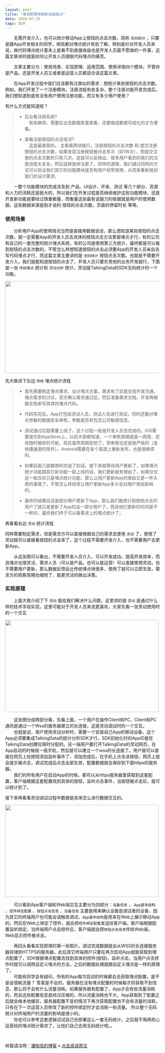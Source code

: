 ```yaml
---
layout: post
title: "老司机带你剖析无码统计"
date: 2016-07-15
tags: 技术  
---
```


　　无需开发介入，也可以统计移动App上按钮的点击次数，简称 `无码统计` ，只要是跟App开发相关的同学，相信都对埋点统计有些了解，特别是针对开发人员来说，做代码埋点统计基本上是看不到直接收益也是开发人员最不愿做的一件事，这篇文章讲的就是如何让开发人员摆脱代码埋点的痛苦。

　　文章主要分为：使用场景、实现原理、适用范围、使用详情四个模块，不管你是产品，还是开发人员又或者是运营人员都适合读这篇文章。  

　　在App开发过程中我们应该都有过类似的需求：想统计某些按钮的点击次数。例如，我们开发了一个注册模块，注册流程有些复杂，整个注册功能开发完成后，我们想知道到底有没有用户使用注册功能，而又有多少用户使用？         

有什么方式能知道呢？

>* 后台看注册系统?      
>　有些麻烦，需要后台去数据库里查看，还要做成数据可视化的才方便看。      

>* 查看注册按钮的点击情况?     
>　这是最直观的。 主看看两块就行，注册按钮的点击次数 和 提交注册按钮的点击次数，如果发现注册按钮被点击多次（如1W次），而提交注册的点击次数却只有几次，这就可以反映出，很多用户看到的我们的注册流程太复杂，然后选择放弃注册了。同样的道理，我们通过同样的方式可以验证我们其它的功能模块是否有用户经常使用，从而来重新规划我们的设计需求。         

　　一整个功能模块的完成涉及到 产品、UI设计、开发、测试 等几个部分，资源和人力的消耗还是挺大的，所以我们在开发过程是否继续维护这些功能模块，还是开发新功能是要经过慎重衡量，而衡量这些最有说服力的依据就是用户的使用数据，这些数据来源是刚才说的 按钮的点击次数，页面的停留时长 等等。

### 使用场景

　　分析用户App的使用情况当然是直接用数据说话，那么想知道某些按钮的点击次数，就一定需要App的开发人员去具体的按钮点击方法里面埋点才行，有的公司有自己的一套完整的统计埋点系统，有的公司是使用第三方统计，最终都是可以看到按钮的点击次数的，不管怎么样想知道按钮的点击必须要App的开发人员亲自去写代码埋点才行，而这篇文章主要讲的是 `无码统计` 按钮点击次数。也就是不需要开发介入，我们就能知道按钮的点击了，开发人员只要负责他的业务开发就行，下面是一张 `传统埋点` 统计和 `灵动分析` 统计，灵动是TalkingData的SDK无码统计的一个功能。

<img src="/images/posts/codeless/image01.png" height="300" width="600">  

先大致讲下左边 `传统` 埋点统计流程

>* 首先需要制定埋点需求、设计埋点方案，需求有了后就去找开发沟通，埋点需求的讨论，双方确认需求通过后，然后准备需求文档，开发再根据文档来写具体的埋点代码。

>* 代码写完后，App打包给测试人员，测试人员进行测试，同时还要对埋点参数的数据安全审核，参数是否有包含公司敏感信息。

>* 测试通过后就需要上线了，这个过程一般是开发人员去完成的。iOS需要提交到AppStore上，以前大家都知道，一个审核周期就是一两周，还有随时被拒的可能，现在虽然周期变短了，但审核也还是挺严格的（走快捷通道的除外）。Android需要在各个渠道上重新发布，也是很麻烦的。

>* 如果前面几部都顺利完成了的话，接下来就等待用户更新了，如果埋点统计功能跟其它新功能一起上线的话，我们更新就有理由了，如果仅仅这一版仅仅只是埋点统计功能，那么让用户更新App的理由又是一件头疼的事情了，不管怎么样经常让用户更新App多少会对用户用些影响的。

>* 最终的结果应该是部分用户更新了App，那么我们能统计到按钮点击的用户了就只是更新了App的这一部分用户了，而且他们更新的时间是不一样的，最终我们终于可以看需求上的埋点统计了。


再看看右边 `灵动` 统计流程

同样需要制定需求，但是需求方可以直接根据自己的需求去使用 `灵动` 了，使用了灵动就可以直接看按钮的点击率了，这个过程不需要开发介入，也不需要用户去更新App。

　　从这张图可以看出，不需要开发人员介入，可以开发成功，提高开发效率，而且埋点也很灵活，需求人员（可以是产品，也可以是运营）可以直接使用灵动，也不需要用户更新，那么数据反馈会比传统埋点快很多，使用了就可以立即生效，需求方的观察周期也缩短了，能更灵活的做出决策。

### 实现原理

　　上面大致介绍了下 `灵动` 能给我们解决什么问题，这里讲的是 `灵动` 是通过什么样的技术手段实现，这里可能对于开发人员来说更喜欢，大家先看一张灵动使用时的一个交互

<img src="/images/posts/codeless/image02.png" height="300" width="500">  

　　这张图分成两部分看，先看上面，一个用户在操作Client和PC，Client和PC通讯是通过一个Wss的服务器建立的长连接，这是灵动调试时的一个交互。         
　　也就是说，用户使用灵动分析时，需要一个安装自己App的移动设备，这个App必须要集成TalkingData的统计分析SDK才行，SDK初始化时的AppID是在TalkingData创建应用时分配的。另一端用户要打开TalkingData的灵动网页，在App启动的时候摇一摇手机，然后就可以建立一个wss的长连接了。用户就可以直接在网页上给按钮添加监听事件了，添加完成后，在手机上点击该按钮，网页上就会提示被点击，调试完成后点击全部生效，配置数据就会保存到下面https的服务器。         
　　我们的所有用户在启动App的时候，都可以从https服务器里获取到这套配置，客户端根据这套配置找到具体的按钮，监听点击事件，当按钮被点击后，就可以统计到了。

接下来再看看灵动调试过程中数据是具体怎么进行数据交互的。

<img src="/images/posts/codeless/image03.png" height="300" width="500">

　　可以看到App客户端和Web端交互主要分为四部分：`设备信息` 、 `App基本结构` 、`控件绑定配置` 、`按钮点击信息` ，`设备信息` 主要是用来确认设备是调试者的设备，因为其它的终端用户也可能会误触发调试，`App基本结构`是用来在Web上展示移动App的，然后在Web上绑定了控件，就会把`控件绑定配置`发送给客户端，客户端根据配置监听绑定，当终端用户点击控件后，客户端就会把`按钮点击信息`传给Web端，Web显示控件被点击。

　　再回头看看实现原理的第一张图片，调试完成数据就会从WSS的长连接服务器存储到HTTPS的服务器，此后其它终端用户只要在再次启动App就能获取到埋点配置了，SDK根据埋点配置去找到具体的控件(按钮)，监听点击，当用户点击控件时就可以调用自定义埋点的方法，之后的数据处理就跟自定义埋点是一样的原理了。     
　　可能有同学会有疑问，所有的App每次启动的时候都会去获取埋点配置，是不是会很耗流量？ 答案是不会的，服务器在没有埋点配置的时候每次将获取不到信息，那么将不会有什么流量消耗。如果服务器有配置了，App才会有些流量消耗的，而且这些配置信息是经过压缩的，所以流量消耗也不大，App获取到了配置之后就会做本地缓存，服务器配置不变的情况下再次获取配置也不会有流量的消耗，只有在下一次运营人员修改了新的控件绑定时才会消耗一些流量。 所以整个无码统计对终端用户的流量的影响是很小的。      
　　你也可以参考这套逻辑试试自己也部署这么一套无码统计，之后就不用再担心运营给的埋点统计需求了，让他们自己去用无码统计吧。。

<br>

转载请注明：[潘柏信的博客](http://baixin) » [点击阅读原文](http://baixin.io/2016/07/Codeless/)     

